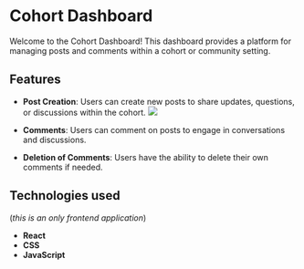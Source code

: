 # Cohort Dashboard

Welcome to the Cohort Dashboard! This dashboard provides a platform for managing posts and comments within a cohort or community setting.

## Features

- **Post Creation**: Users can create new posts to share updates, questions, or discussions within the cohort.
![](assets/create-post.png)
  
- **Comments**: Users can comment on posts to engage in conversations and discussions.

- **Deletion of Comments**: Users have the ability to delete their own comments if needed.

## Technologies used 
(*this is an only frontend application*)
- **React**
- **CSS**
- **JavaScript**
